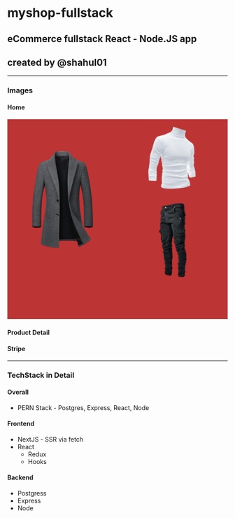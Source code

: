 # myshop-fullstack
## eCommerce fullstack React - Node.JS app
## created by @shahul01

<hr />

### Images
#### Home
![home.png](./frontend/public/images/screenshots/home.png)

#### Product Detail


#### Stripe

<hr />

### TechStack in Detail
#### Overall
- PERN Stack - Postgres, Express, React, Node

#### Frontend
- NextJS - SSR via fetch
- React
  - Redux
  - Hooks

#### Backend
- Postgress
- Express
- Node
